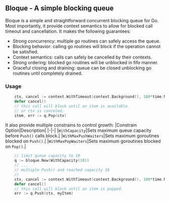 Bloque - A simple blocking queue
---

Bloque is a simple and straightforward concurrent blocking queue for Go. Most importantly, it provide context semantics to allow for blocked call timeout and cancellation. It makes the following guarantees:
* Strong concurrency: multiple go routines can safely access the queue.
* Blocking behavior: calling go routines will block if the operation cannot be satisfied.
* Context semantics: calls can safely be cancelled by their contexts.
* Strong ordering: blocked go routines will be unblocked in fifo manner.
* Graceful closing and draining: queue can be closed unblocking go routines until completely drained.

### Usage

```go
    ctx, cancel := context.WithTimeout(context.Background(), 100*time.Milliseconds)
    defer cancel()
    // this call will block until an item is available
    // or ctx is canceled.
    item, err := q.Pop(ctx)
```

It also provide multiple constrains to control growth:
|Constrain Option|Description|
|-|-|
|`WithCapacity`|Sets maximum queue capacity before `Push()` calls block.|
|`WithMaxPushWaiters`|Sets maximum goroutines blocked on `Push()`.|
|`WithMaxPopWaiters`|Sets maximum goroutines blocked on `Pop()`.|

```go
    // limit queue capacity to 10
    q := bloque.New(WithCapacity(10))
    // ...
    // multiple Push() and reached capacity 10
    //
    ctx, cancel := context.WithTimeout(context.Background(), 100*time.Milliseconds)
    defer cancel()
    // this call will block until an item is popped.
    err := q.Push(ctx, myItem)
```